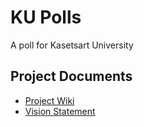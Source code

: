 # KU Polls
A poll for Kasetsart University

## Project Documents
- [Project Wiki](../../wiki)
- [Vision Statement](../../wiki/Vision%20Statement)
